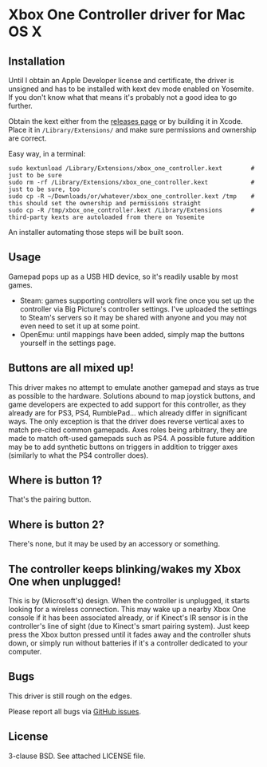 # Xbox One Controller driver for Mac OS X

## Installation

Until I obtain an Apple Developer license and certificate, the driver is unsigned and has to be installed with kext dev mode enabled on Yosemite. If you don't know what that means it's probably not a good idea to go further.

Obtain the kext either from the [releases page](https://github.com/lloeki/xbox_one_controller/releases) or by building it in Xcode. Place it in `/Library/Extensions/` and make sure permissions and ownership are correct.

Easy way, in a terminal:

```
sudo kextunload /Library/Extensions/xbox_one_controller.kext        # just to be sure
sudo rm -rf /Library/Extensions/xbox_one_controller.kext            # just to be sure, too
sudo cp -R ~/Downloads/or/whatever/xbox_one_controller.kext /tmp    # this should set the ownership and permissions straight
sudo cp -R /tmp/xbox_one_controller.kext /Library/Extensions        # third-party kexts are autoloaded from there on Yosemite
```

An installer automating those steps will be built soon.

## Usage

Gamepad pops up as a USB HID device, so it's readily usable by most games.

- Steam: games supporting controllers will work fine once you set up the controller via Big Picture's controller settings. I've uploaded the settings to Steam's servers so it may be shared with anyone and you may not even need to set it up at some point.
- OpenEmu: until mappings have been added, simply map the buttons yourself in the settings page.

## Buttons are all mixed up!

This driver makes no attempt to emulate another gamepad and stays as true as possible to the hardware. Solutions abound to map joystick buttons, and game developers are expected to add support for this controller, as they already are for PS3, PS4, RumblePad... which already differ in significant ways. The only exception is that the driver does reverse vertical axes to match pre-cited common gamepads. Axes roles being arbitrary, they are made to match oft-used gamepads such as PS4. A possible future addition may be to add synthetic buttons on triggers in addition to trigger axes (similarly to what the PS4 controller does).

## Where is button 1?

That's the pairing button.

## Where is button 2?

There's none, but it may be used by an accessory or something.

## The controller keeps blinking/wakes my Xbox One when unplugged!

This is by (Microsoft's) design. When the controller is unplugged, it starts looking for a wireless connection. This may wake up a nearby Xbox One console if it has been associated already, or if Kinect's IR sensor is in the controller's line of sight (due to Kinect's smart pairing system). Just keep press the Xbox button pressed until it fades away and the controller shuts down, or simply run without batteries if it's a controller dedicated to your computer.

## Bugs

This driver is still rough on the edges.

Please report all bugs via [GitHub issues](https://github.com/lloeki/xbox_one_controller/issues).

## License

3-clause BSD. See attached LICENSE file.
